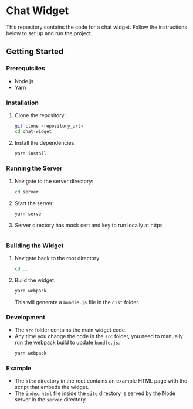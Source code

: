 # Chat Widget

This repository contains the code for a chat widget. Follow the instructions below to set up and run the project.

## Getting Started

### Prerequisites

- Node.js
- Yarn

### Installation

1. Clone the repository:

   ```sh
   git clone <repository_url>
   cd chat-widget
   ```

2. Install the dependencies:
   ```sh
   yarn install
   ```

### Running the Server

1. Navigate to the server directory:

   ```sh
   cd server
   ```

2. Start the server:
   ```sh
   yarn serve
   ```
3. Server directory has mock cert and key to run locally at https

   ```

   ```

### Building the Widget

1. Navigate back to the root directory:

   ```sh
   cd ..
   ```

2. Build the widget:

   ```sh
   yarn webpack
   ```

   This will generate a `bundle.js` file in the `dist` folder.

### Development

- The `src` folder contains the main widget code.
- Any time you change the code in the `src` folder, you need to manually run the webpack build to update `bundle.js`:
  ```sh
  yarn webpack
  ```

### Example

- The `site` directory in the root contains an example HTML page with the script that embeds the widget.
- The `index.html` file inside the `site` directory is served by the Node server in the `server` directory.
